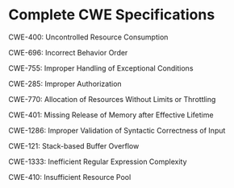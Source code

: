 

# Complete CWE Specifications

CWE-400: Uncontrolled Resource Consumption

CWE-696: Incorrect Behavior Order

CWE-755: Improper Handling of Exceptional Conditions

CWE-285: Improper Authorization

CWE-770: Allocation of Resources Without Limits or Throttling

CWE-401: Missing Release of Memory after Effective Lifetime

CWE-1286: Improper Validation of Syntactic Correctness of Input

CWE-121: Stack-based Buffer Overflow

CWE-1333: Inefficient Regular Expression Complexity

CWE-410: Insufficient Resource Pool